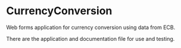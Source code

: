 # CurrencyConversion
Web forms application for currency conversion using data from ECB.

There are the application and documentation file for use and testing.
